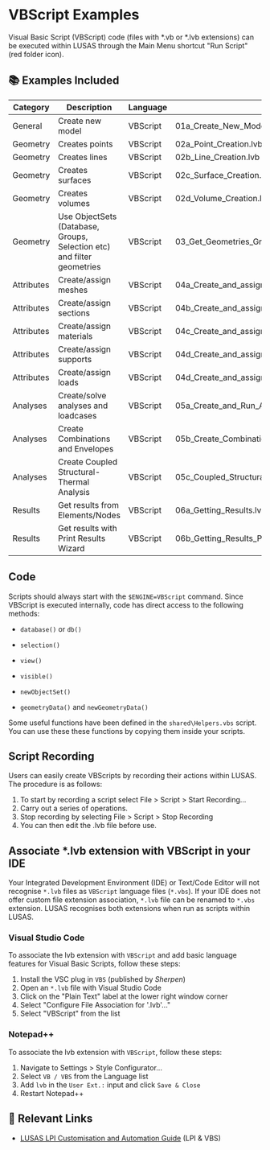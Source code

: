 # VBScript Examples

Visual Basic Script (VBScript) code (files with *.vb or *.lvb extensions) can be executed within LUSAS through the Main Menu shortcut "Run Script" (red folder icon).

## 📚 Examples Included

| Category | Description                           | Language   | File                     |
| -------- | ------------------------------------- | ---------- | ------------------------ |
| General  | Create new model                      | VBScript   | 01a_Create_New_Model.lvb |
| Geometry | Creates points                        | VBScript   | 02a_Point_Creation.lvb   |
| Geometry | Creates lines                         | VBScript   | 02b_Line_Creation.lvb    |
| Geometry | Creates surfaces                      | VBScript   | 02c_Surface_Creation.lvb |
| Geometry | Creates volumes                       | VBScript   | 02d_Volume_Creation.lvb  |
| Geometry | Use ObjectSets (Database, Groups, Selection etc) and filter geometries | VBScript   | 03_Get_Geometries_Groups_Selection_ObjectSets.lvb |
| Attributes | Create/assign meshes                | VBScript   | 04a_Create_and_assign_mesh.lvb     |
| Attributes | Create/assign sections              | VBScript   | 04b_Create_and_assign_section.lvb  |
| Attributes | Create/assign materials             | VBScript   | 04c_Create_and_assign_material.lvb |
| Attributes | Create/assign supports              | VBScript   | 04d_Create_and_assign_supports.lvb |
| Attributes | Create/assign loads                 | VBScript   | 04d_Create_and_assign_loads.lvb    |
| Analyses   | Create/solve analyses and loadcases | VBScript   | 05a_Create_and_Run_Analyses_and_Loadcases.lvb |
| Analyses   | Create Combinations and Envelopes   | VBScript   | 05b_Create_Combinations_and_Envelopes.lvb |
| Analyses   | Create Coupled Structural-Thermal Analysis | VBScript   | 05c_Coupled_Structural_Thermal_Analysis.lvb |
| Results    | Get results from Elements/Nodes            | VBScript   | 06a_Getting_Results.lvb     |
| Results    | Get results with Print Results Wizard      | VBScript   | 06b_Getting_Results_PRW.lvb |

## Code

Scripts should always start with the `$ENGINE=VBScript` command. Since VBScript is executed internally, code has direct access to the following methods:

- `database()` or `db()`

- `selection()`

- `view()`

- `visible()`

- `newObjectSet()`

- `geometryData()` and `newGeometryData()`

Some useful functions have been defined in the `shared\Helpers.vbs` script. You can use these these functions by copying them inside your scripts.

## Script Recording

Users can easily create VBScripts by recording their actions within LUSAS. The procedure is as follows:

1. To start by recording a script select File > Script > Start Recording...
2. Carry out a series of operations.
3. Stop recording by selecting File > Script > Stop Recording
4. You can then edit the .lvb file before use.

## Associate *.lvb extension with VBScript in your IDE

Your Integrated Development Environment (IDE) or Text/Code Editor will not recognise `*.lvb` files as `VBScript` language files (`*.vbs`). If your IDE does not offer custom file extension association, `*.lvb` file can be renamed to `*.vbs` extension. LUSAS recognises both extensions when run as scripts within LUSAS.

### Visual Studio Code

To associate the lvb extension with `VBScript` and add basic language features for Visual Basic Scripts, follow these steps:
1. Install the VSC plug in `VBS` (published by *Sherpen*)
2. Open an `*.lvb` file with Visual Studio Code
3. Click on the "Plain Text" label at the lower right window corner
4. Select "Configure File Association for '.lvb'..."
5. Select "VBScript" from the list

### Notepad++

To associate the lvb extension with `VBScript`, follow these steps:
1. Navigate to Settings > Style Configurator...
2. Select `VB / VBS` from the Language list
3. Add `lvb` in the `User Ext.:` input and click `Save & Close`
4. Restart Notepad++

## 🔗 Relevant Links

- [LUSAS LPI Customisation and Automation Guide](https://www.lusas.com/user_area/documentation/V21_1/LPI%20Customisation%20and%20Automation%20Guide.pdf) (LPI & VBS)
